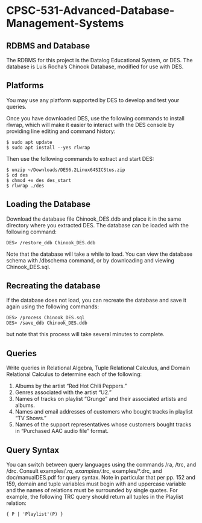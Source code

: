# CPSC-531-Advanced-Database-Management-Systems

## RDBMS and Database

The RDBMS for this project is the Datalog Educational System, or DES. 
The database is Luis Rocha’s Chinook Database, modified for use with DES.

## Platforms
You may use any platform supported by DES to develop and test your queries.

Once you have downloaded DES, use the following commands to install rlwrap, which will
make it easier to interact with the DES console by providing line editing and command history:
```
$ sudo apt update
$ sudo apt install --yes rlwrap
```
Then use the following commands to extract and start DES:
```
$ unzip ~/Downloads/DES6.2Linux64SICStus.zip
$ cd des
$ chmod +x des des_start
$ rlwrap ./des
```
## Loading the Database
Download the database file Chinook_DES.ddb and place it in the same directory where you
extracted DES. The database can be loaded with the following command:
```
DES> /restore_ddb Chinook_DES.ddb
```
Note that the database will take a while to load.
You can view the database schema with /dbschema command, or by downloading and viewing
Chinook_DES.sql.

## Recreating the database
If the database does not load, you can recreate the database and save it again using the
following commands:
```
DES> /process Chinook_DES.sql
DES> /save_ddb Chinook_DES.ddb
```
but note that this process will take several minutes to complete.

## Queries

Write queries in Relational Algebra, Tuple Relational Calculus, and Domain Relational Calculus
to determine each of the following:
1. Albums by the artist “Red Hot Chili Peppers.”
2. Genres associated with the artist “U2.”
3. Names of tracks on playlist “Grunge” and their associated artists and albums.
4. Names and email addresses of customers who bought tracks in playlist “TV Shows.”
5. Names of the support representatives whose customers bought tracks in “Purchased
AAC audio file” format.

## Query Syntax
You can switch between query languages using the commands /ra, /trc, and /drc. Consult
examples/*.ra, examples/*.trc, examples/*.drc, and doc/manualDES.pdf for query
syntax.
Note in particular that per pp. 152 and 159, domain and tuple variables must begin with and
uppercase variable and the names of relations must be surrounded by single quotes. For  
example, the following TRC query should return all tuples in the Playlist relation:
```
{ P | 'Playlist'(P) }
```
